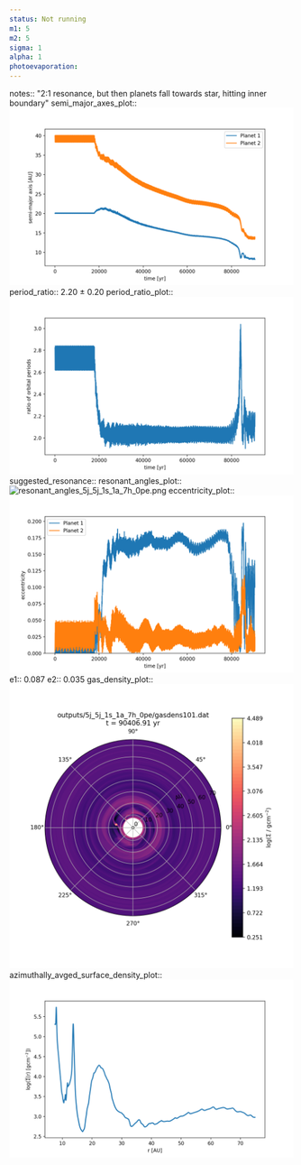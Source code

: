 ```yaml
---
status: Not running
m1: 5
m2: 5
sigma: 1
alpha: 1
photoevaporation: 
---
```


notes:: "2:1 resonance, but then planets fall towards star, hitting inner boundary"
semi_major_axes_plot:: ![semi_major_axes_5j_5j_1s_1a_7h_0pe.png](plots/semi_major_axes/semi_major_axes_5j_5j_1s_1a_7h_0pe.png)
period_ratio:: 2.20 ± 0.20
period_ratio_plot:: ![period_ratio_5j_5j_1s_1a_7h_0pe.png](plots/period_ratio/period_ratio_5j_5j_1s_1a_7h_0pe.png)
suggested_resonance:: 
resonant_angles_plot:: ![resonant_angles_5j_5j_1s_1a_7h_0pe.png](plots/resonant_angles/resonant_angles_5j_5j_1s_1a_7h_0pe.png)
eccentricity_plot:: ![eccentricity_5j_5j_1s_1a_7h_0pe.png](plots/eccentricity/eccentricity_5j_5j_1s_1a_7h_0pe.png)
e1:: 0.087
e2:: 0.035
gas_density_plot:: ![gas_density_5j_5j_1s_1a_7h_0pe.png](plots/gas_density/gas_density_5j_5j_1s_1a_7h_0pe.png)
azimuthally_avged_surface_density_plot:: ![azimuthally_avged_surface_density_5j_5j_1s_1a_7h_0pe.png](plots/azimuthally_avged_surface_density/azimuthally_avged_surface_density_5j_5j_1s_1a_7h_0pe.png)
